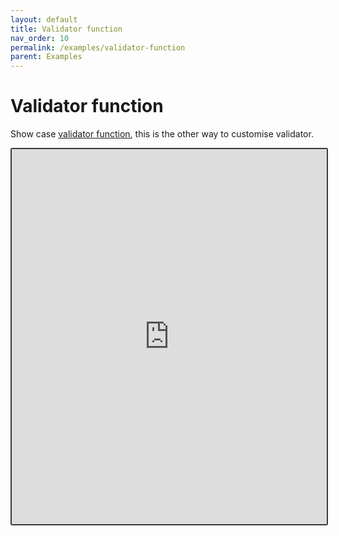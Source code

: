 ```yaml
---
layout: default
title: Validator function
nav_order: 10
permalink: /examples/validator-function
parent: Examples
---
```


# Validator function

Show case [validator function](../guide/raw-function-as-rule), this is the other way to customise validator.

<iframe style="width: 100%; height: 600px; border: 2px solid #343a40; border-radius: 3px;" loading="lazy" src="https://gist.dumber.app/?gist=0416c6b704d0f0eaa61b26caed2a510b&open=src%2Fsimple-form.js&open=src%2Fsimple-form.html"></iframe>
